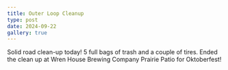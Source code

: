 ```yaml
---
title: Outer Loop Cleanup
type: post
date: 2024-09-22
gallery: true
---
```


Solid road clean-up today! 5 full bags of trash  and a couple of tires. Ended the clean up at 
Wren House Brewing Company Prairie Patio for Oktoberfest!
